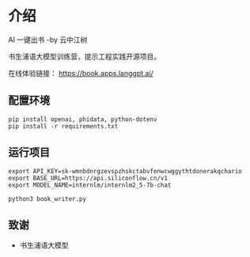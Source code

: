 # 介绍

AI 一键出书 -by 云中江树

书生浦语大模型训练营，提示工程实践开源项目。

在线体验链接：
https://book.apps.langgpt.ai/

## 配置环境
```
pip install openai, phidata, python-dotenv
pip install -r requirements.txt
```

## 运行项目
```
export API_KEY=sk-wmnbdnrgzevspzhskctabvfenwcwggythtdonerakqchario
export BASE_URL=https://api.siliconflow.cn/v1
export MODEL_NAME=internlm/internlm2_5-7b-chat

python3 book_writer.py
```

## 致谢
- 书生浦语大模型